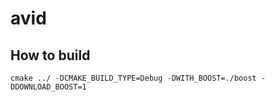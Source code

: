 # avid

## How to build

```
cmake ../ -DCMAKE_BUILD_TYPE=Debug -DWITH_BOOST=./boost -DDOWNLOAD_BOOST=1
```
